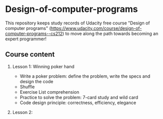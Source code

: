 # Design-of-computer-programs

This repository keeps study records of Udacity free course "Design of computer programs" (https://www.udacity.com/course/design-of-computer-programs--cs212) to move along the path towards becoming an expert programmer! 

## Course content
1. Lesson 1: Winning poker hand
    - Write a poker problem: define the problem, write the specs and design the code
    - Shuffle
    - Exercise List comprehension
    - Practice to solve the problem: 7-card study and wild card
    - Code design principle: correctness, efficiency, elegance
    
2. Lesson 2:
